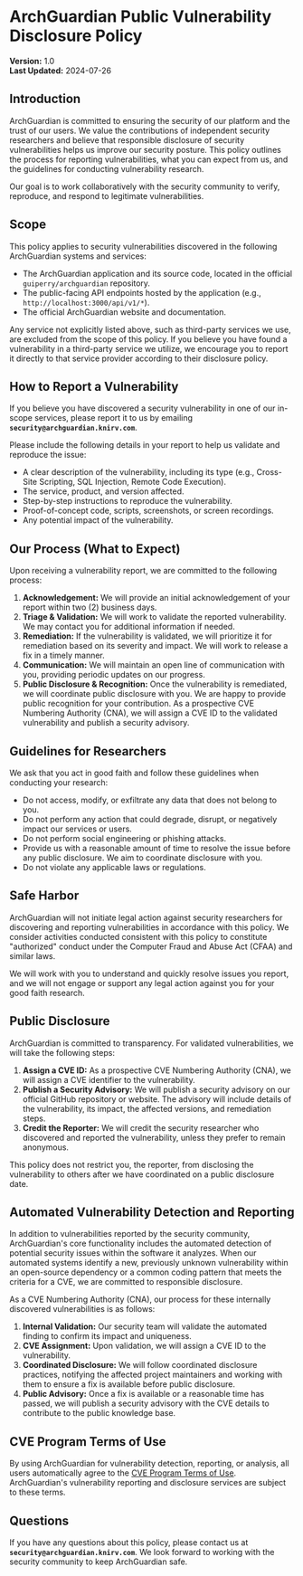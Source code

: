 # ArchGuardian Public Vulnerability Disclosure Policy

**Version:** 1.0  
**Last Updated:** 2024-07-26

## Introduction

ArchGuardian is committed to ensuring the security of our platform and the trust of our users. We value the contributions of independent security researchers and believe that responsible disclosure of security vulnerabilities helps us improve our security posture. This policy outlines the process for reporting vulnerabilities, what you can expect from us, and the guidelines for conducting vulnerability research.

Our goal is to work collaboratively with the security community to verify, reproduce, and respond to legitimate vulnerabilities.

## Scope

This policy applies to security vulnerabilities discovered in the following ArchGuardian systems and services:

*   The ArchGuardian application and its source code, located in the official `guiperry/archguardian` repository.
*   The public-facing API endpoints hosted by the application (e.g., `http://localhost:3000/api/v1/*`).
*   The official ArchGuardian website and documentation.

Any service not explicitly listed above, such as third-party services we use, are excluded from the scope of this policy. If you believe you have found a vulnerability in a third-party service we utilize, we encourage you to report it directly to that service provider according to their disclosure policy.

## How to Report a Vulnerability

If you believe you have discovered a security vulnerability in one of our in-scope services, please report it to us by emailing **`security@archguardian.knirv.com`**.

Please include the following details in your report to help us validate and reproduce the issue:

*   A clear description of the vulnerability, including its type (e.g., Cross-Site Scripting, SQL Injection, Remote Code Execution).
*   The service, product, and version affected.
*   Step-by-step instructions to reproduce the vulnerability.
*   Proof-of-concept code, scripts, screenshots, or screen recordings.
*   Any potential impact of the vulnerability.

## Our Process (What to Expect)

Upon receiving a vulnerability report, we are committed to the following process:

1.  **Acknowledgement:** We will provide an initial acknowledgement of your report within two (2) business days.
2.  **Triage & Validation:** We will work to validate the reported vulnerability. We may contact you for additional information if needed.
3.  **Remediation:** If the vulnerability is validated, we will prioritize it for remediation based on its severity and impact. We will work to release a fix in a timely manner.
4.  **Communication:** We will maintain an open line of communication with you, providing periodic updates on our progress.
5.  **Public Disclosure & Recognition:** Once the vulnerability is remediated, we will coordinate public disclosure with you. We are happy to provide public recognition for your contribution. As a prospective CVE Numbering Authority (CNA), we will assign a CVE ID to the validated vulnerability and publish a security advisory.

## Guidelines for Researchers

We ask that you act in good faith and follow these guidelines when conducting your research:

*   Do not access, modify, or exfiltrate any data that does not belong to you.
*   Do not perform any action that could degrade, disrupt, or negatively impact our services or users.
*   Do not perform social engineering or phishing attacks.
*   Provide us with a reasonable amount of time to resolve the issue before any public disclosure. We aim to coordinate disclosure with you.
*   Do not violate any applicable laws or regulations.

## Safe Harbor

ArchGuardian will not initiate legal action against security researchers for discovering and reporting vulnerabilities in accordance with this policy. We consider activities conducted consistent with this policy to constitute "authorized" conduct under the Computer Fraud and Abuse Act (CFAA) and similar laws.

We will work with you to understand and quickly resolve issues you report, and we will not engage or support any legal action against you for your good faith research.

## Public Disclosure

ArchGuardian is committed to transparency. For validated vulnerabilities, we will take the following steps:

1.  **Assign a CVE ID:** As a prospective CVE Numbering Authority (CNA), we will assign a CVE identifier to the vulnerability.
2.  **Publish a Security Advisory:** We will publish a security advisory on our official GitHub repository or website. The advisory will include details of the vulnerability, its impact, the affected versions, and remediation steps.
3.  **Credit the Reporter:** We will credit the security researcher who discovered and reported the vulnerability, unless they prefer to remain anonymous.

This policy does not restrict you, the reporter, from disclosing the vulnerability to others after we have coordinated on a public disclosure date.

## Automated Vulnerability Detection and Reporting

In addition to vulnerabilities reported by the security community, ArchGuardian's core functionality includes the automated detection of potential security issues within the software it analyzes. When our automated systems identify a new, previously unknown vulnerability within an open-source dependency or a common coding pattern that meets the criteria for a CVE, we are committed to responsible disclosure.

As a CVE Numbering Authority (CNA), our process for these internally discovered vulnerabilities is as follows:

1.  **Internal Validation:** Our security team will validate the automated finding to confirm its impact and uniqueness.
2.  **CVE Assignment:** Upon validation, we will assign a CVE ID to the vulnerability.
3.  **Coordinated Disclosure:** We will follow coordinated disclosure practices, notifying the affected project maintainers and working with them to ensure a fix is available before public disclosure.
4.  **Public Advisory:** Once a fix is available or a reasonable time has passed, we will publish a security advisory with the CVE details to contribute to the public knowledge base.

## CVE Program Terms of Use

By using ArchGuardian for vulnerability detection, reporting, or analysis, all users automatically agree to the [CVE Program Terms of Use](https://www.cve.org/Resources/General/Terms-of-Use.pdf). ArchGuardian's vulnerability reporting and disclosure services are subject to these terms.

## Questions

If you have any questions about this policy, please contact us at **`security@archguardian.knirv.com`**. We look forward to working with the security community to keep ArchGuardian safe.
